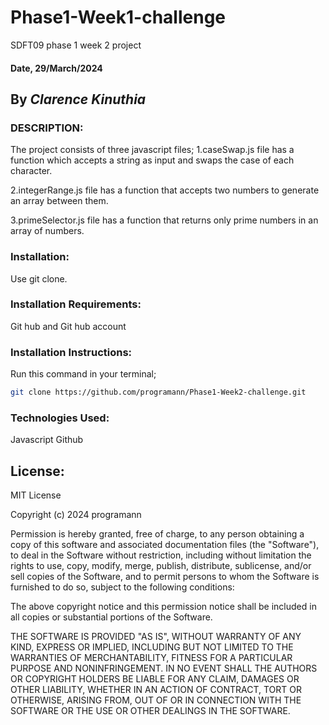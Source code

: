 # Phase1-Week1-challenge
SDFT09 phase 1 week 2 project

#### Date, 29/March/2024

## By *Clarence Kinuthia*

### DESCRIPTION:
The project consists of three javascript files;
1.caseSwap.js file has a function which accepts a string as input and swaps the case of each character.

2.integerRange.js file has a function that  accepts two numbers to generate an array between them.

3.primeSelector.js file has a function that returns only  prime numbers in an array of numbers.

### Installation:
Use git clone.

### Installation Requirements:
Git hub and  Git hub account

### Installation Instructions:
Run this command in your terminal;
```bash
git clone https://github.com/programann/Phase1-Week2-challenge.git
```



### Technologies Used:
Javascript
 Github

## License:

MIT License

Copyright (c) 2024 programann

Permission is hereby granted, free of charge, to any person obtaining a copy
of this software and associated documentation files (the "Software"), to deal
in the Software without restriction, including without limitation the rights
to use, copy, modify, merge, publish, distribute, sublicense, and/or sell
copies of the Software, and to permit persons to whom the Software is
furnished to do so, subject to the following conditions:

The above copyright notice and this permission notice shall be included in all
copies or substantial portions of the Software.

THE SOFTWARE IS PROVIDED "AS IS", WITHOUT WARRANTY OF ANY KIND, EXPRESS OR
IMPLIED, INCLUDING BUT NOT LIMITED TO THE WARRANTIES OF MERCHANTABILITY,
FITNESS FOR A PARTICULAR PURPOSE AND NONINFRINGEMENT. IN NO EVENT SHALL THE
AUTHORS OR COPYRIGHT HOLDERS BE LIABLE FOR ANY CLAIM, DAMAGES OR OTHER
LIABILITY, WHETHER IN AN ACTION OF CONTRACT, TORT OR OTHERWISE, ARISING FROM,
OUT OF OR IN CONNECTION WITH THE SOFTWARE OR THE USE OR OTHER DEALINGS IN THE
SOFTWARE.



    
